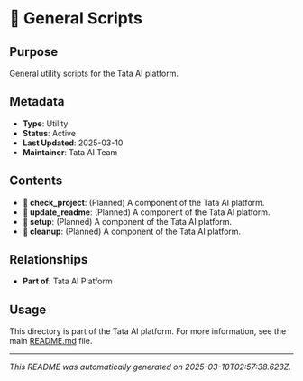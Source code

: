 # 🔧 General Scripts

## Purpose

General utility scripts for the Tata AI platform.

## Metadata

- **Type**: Utility
- **Status**: Active
- **Last Updated**: 2025-03-10
- **Maintainer**: Tata AI Team

## Contents

- **📁 check_project**: (Planned) A component of the Tata AI platform.
- **📁 update_readme**: (Planned) A component of the Tata AI platform.
- **📁 setup**: (Planned) A component of the Tata AI platform.
- **📁 cleanup**: (Planned) A component of the Tata AI platform.

## Relationships

- **Part of**: Tata AI Platform

## Usage

This directory is part of the Tata AI platform. For more information, see the main [README.md](../../README.md) file.

---

*This README was automatically generated on 2025-03-10T02:57:38.623Z.*
